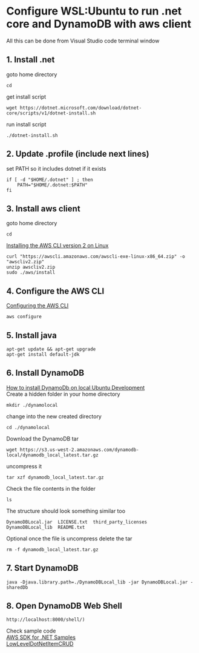 # Configure WSL:Ubuntu to run .net core and DynamoDB with aws client
All this can be done from Visual Studio code terminal window

## 1. Install .net
goto home directory
```
cd
```
get install script
```
wget https://dotnet.microsoft.com/download/dotnet-core/scripts/v1/dotnet-install.sh
```
run install script
```
./dotnet-install.sh
```
## 2. Update .profile (include next lines)
set PATH so it includes dotnet if it exists
```
if [ -d "$HOME/.dotnet" ] ; then
    PATH="$HOME/.dotnet:$PATH"
fi
```
## 3. Install aws client
goto home directory
```
cd
```
[Installing the AWS CLI version 2 on Linux](https://docs.aws.amazon.com/cli/latest/userguide/install-cliv2-linux.html)
```
curl "https://awscli.amazonaws.com/awscli-exe-linux-x86_64.zip" -o "awscliv2.zip"
unzip awscliv2.zip
sudo ./aws/install
```
## 4. Configure the AWS CLI
[Configuring the AWS CLI](https://docs.aws.amazon.com/cli/latest/userguide/cli-chap-configure.html)
```
aws configure
```
## 5. Install java
```
apt-get update && apt-get upgrade
apt-get install default-jdk
```
## 6. Install DynamoDB
[How to install DynamoDb on local Ubuntu Development](https://garywoodfine.com/how-to-install-dynamodb-on-local-ubuntu-development/)<br>
Create a hidden folder in your home directory
```
mkdir ./dynamolocal
```
change into the new created directory
```
cd ./dynamolocal
```
Download the DynamoDB tar 
```
wget https://s3.us-west-2.amazonaws.com/dynamodb-local/dynamodb_local_latest.tar.gz
```
uncompress it
```
tar xzf dynamodb_local_latest.tar.gz
```
Check the file contents in the folder 
```
ls 
```
The structure should look something similar too 
```
DynamoDBLocal.jar  LICENSE.txt  third_party_licenses
DynamoDBLocal_lib  README.txt
```
Optional once the file is uncompress delete the tar
```
rm -f dynamodb_local_latest.tar.gz 
```

## 7. Start DynamoDB
```
java -Djava.library.path=./DynamoDBLocal_lib -jar DynamoDBLocal.jar -sharedDb
```

## 8. Open DynamoDB Web Shell 
```
http://localhost:8000/shell/)
```
Check sample code<br>
[AWS SDK for .NET Samples](https://github.com/awslabs/aws-sdk-net-samples)<br>
[LowLevelDotNetItemCRUD](https://docs.aws.amazon.com/amazondynamodb/latest/developerguide/LowLevelDotNetItemCRUD.html)
